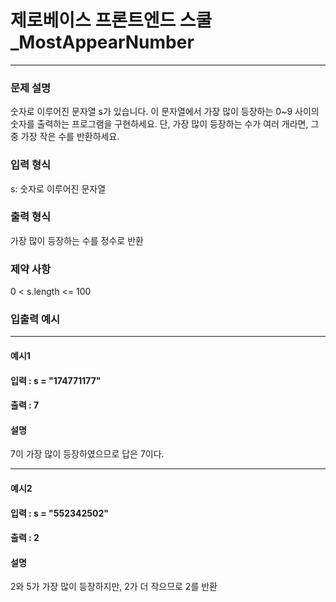 # 제로베이스 프론트엔드 스쿨_MostAppearNumber

---

### 문제 설명
숫자로 이루어진 문자열 s가 있습니다.
이 문자열에서 가장 많이 등장하는 0~9 사이의 숫자를 출력하는 프로그램을 구현하세요.
단, 가장 많이 등장하는 수가 여러 개라면, 그중 가장 작은 수를 반환하세요.

### 입력 형식
s: 숫자로 이루어진 문자열
### 출력 형식
가장 많이 등장하는 수를 정수로 반환
### 제약 사항
0 < s.length <= 100
### 입출력 예시

---

#### 예시1
#### 입력 : s = "174771177"
#### 출력 : 7
#### 설명
7이 가장 많이 등장하였으므로 답은 7이다.

---

#### 예시2
#### 입력 : s = "552342502"
#### 출력 : 2
#### 설명 
2와 5가 가장 많이 등장하지만, 2가 더 작으므로 2를 반환